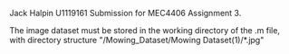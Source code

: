 Jack Halpin U1119161 Submission for MEC4406 Assignment 3.

The image dataset must be stored in the working directory of the .m file, with directory structure "/Mowing_Dataset/Mowing Dataset(1)/*.jpg"
